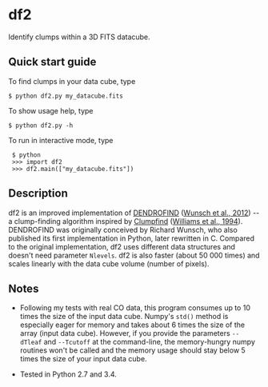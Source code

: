 # df2

Identify clumps within a 3D FITS datacube.

## Quick start guide

To find clumps in your data cube, type

    $ python df2.py my_datacube.fits

To show usage help, type

    $ python df2.py -h

To run in interactive mode, type

     $ python
     >>> import df2
     >>> df2.main(["my_datacube.fits"])

## Description

df2 is an improved implementation of
[DENDROFIND](http://galaxy.asu.cas.cz/~richard/dendrofind/)
([Wunsch et al., 2012](http://adsabs.harvard.edu/abs/2012A%26A...539A.116W))
-- a clump-finding algorithm inspired by
[Clumpfind](http://www.ifa.hawaii.edu/users/jpw/clumpfind.shtml)
([Williams et al., 1994](http://adsabs.harvard.edu/abs/1994ApJ...428..693W)).
DENDROFIND was originally conceived by Richard Wunsch, who also published its
first implementation in Python, later rewritten in C.  Compared to the
original implementation, df2 uses different data structures and doesn't
need parameter `Nlevels`.  df2 is also faster (about 50 000 times) and scales
linearly with the data cube volume (number of pixels).

## Notes

-   Following my tests with real CO data, this program consumes up to 10 times
    the size of the input data cube.  Numpy's `std()` method is especially
    eager for memory and takes about 6 times the size of the array (input data
    cube).  However, if you provide the parameters `--dTleaf` and `--Tcutoff`
    at the command-line, the memory-hungry numpy routines won't be called and
    the memory usage should stay below 5 times the size of your input data
    cube.

-   Tested in Python 2.7 and 3.4.
